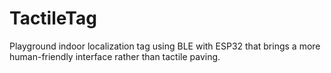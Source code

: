 # TactileTag
Playground indoor localization tag using BLE with ESP32 that brings a more human-friendly interface rather than tactile paving.
